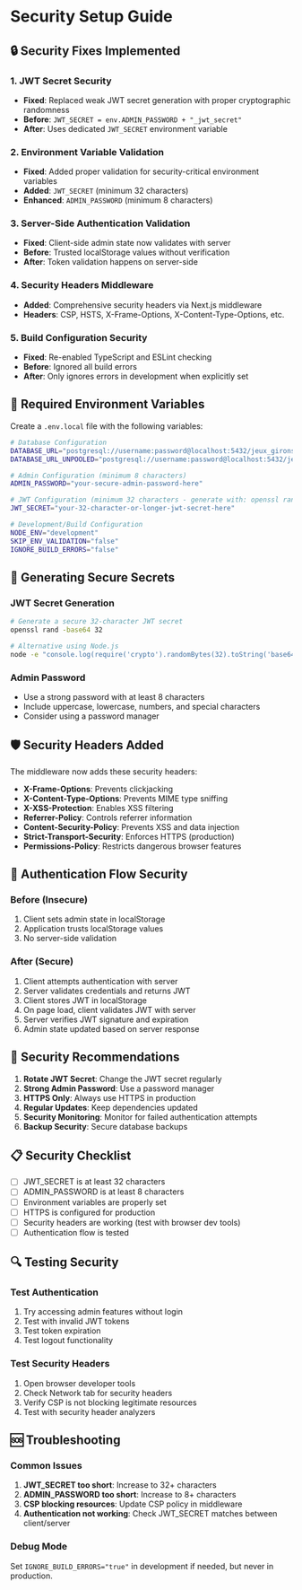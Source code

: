 # Security Setup Guide

## 🔒 Security Fixes Implemented

### 1. JWT Secret Security
- **Fixed**: Replaced weak JWT secret generation with proper cryptographic randomness
- **Before**: `JWT_SECRET = env.ADMIN_PASSWORD + "_jwt_secret"`
- **After**: Uses dedicated `JWT_SECRET` environment variable

### 2. Environment Variable Validation
- **Fixed**: Added proper validation for security-critical environment variables
- **Added**: `JWT_SECRET` (minimum 32 characters)
- **Enhanced**: `ADMIN_PASSWORD` (minimum 8 characters)

### 3. Server-Side Authentication Validation
- **Fixed**: Client-side admin state now validates with server
- **Before**: Trusted localStorage values without verification
- **After**: Token validation happens on server-side

### 4. Security Headers Middleware
- **Added**: Comprehensive security headers via Next.js middleware
- **Headers**: CSP, HSTS, X-Frame-Options, X-Content-Type-Options, etc.

### 5. Build Configuration Security
- **Fixed**: Re-enabled TypeScript and ESLint checking
- **Before**: Ignored all build errors
- **After**: Only ignores errors in development when explicitly set

## 🔧 Required Environment Variables

Create a `.env.local` file with the following variables:

```bash
# Database Configuration
DATABASE_URL="postgresql://username:password@localhost:5432/jeux_girons"
DATABASE_URL_UNPOOLED="postgresql://username:password@localhost:5432/jeux_girons"

# Admin Configuration (minimum 8 characters)
ADMIN_PASSWORD="your-secure-admin-password-here"

# JWT Configuration (minimum 32 characters - generate with: openssl rand -base64 32)
JWT_SECRET="your-32-character-or-longer-jwt-secret-here"

# Development/Build Configuration
NODE_ENV="development"
SKIP_ENV_VALIDATION="false"
IGNORE_BUILD_ERRORS="false"
```

## 🔐 Generating Secure Secrets

### JWT Secret Generation
```bash
# Generate a secure 32-character JWT secret
openssl rand -base64 32

# Alternative using Node.js
node -e "console.log(require('crypto').randomBytes(32).toString('base64'))"
```

### Admin Password
- Use a strong password with at least 8 characters
- Include uppercase, lowercase, numbers, and special characters
- Consider using a password manager

## 🛡️ Security Headers Added

The middleware now adds these security headers:

- **X-Frame-Options**: Prevents clickjacking
- **X-Content-Type-Options**: Prevents MIME type sniffing
- **X-XSS-Protection**: Enables XSS filtering
- **Referrer-Policy**: Controls referrer information
- **Content-Security-Policy**: Prevents XSS and data injection
- **Strict-Transport-Security**: Enforces HTTPS (production)
- **Permissions-Policy**: Restricts dangerous browser features

## 🔄 Authentication Flow Security

### Before (Insecure)
1. Client sets admin state in localStorage
2. Application trusts localStorage values
3. No server-side validation

### After (Secure)
1. Client attempts authentication with server
2. Server validates credentials and returns JWT
3. Client stores JWT in localStorage
4. On page load, client validates JWT with server
5. Server verifies JWT signature and expiration
6. Admin state updated based on server response

## 🚨 Security Recommendations

1. **Rotate JWT Secret**: Change the JWT secret regularly
2. **Strong Admin Password**: Use a password manager
3. **HTTPS Only**: Always use HTTPS in production
4. **Regular Updates**: Keep dependencies updated
5. **Security Monitoring**: Monitor for failed authentication attempts
6. **Backup Security**: Secure database backups

## 📋 Security Checklist

- [ ] JWT_SECRET is at least 32 characters
- [ ] ADMIN_PASSWORD is at least 8 characters
- [ ] Environment variables are properly set
- [ ] HTTPS is configured for production
- [ ] Security headers are working (test with browser dev tools)
- [ ] Authentication flow is tested

## 🔍 Testing Security

### Test Authentication
1. Try accessing admin features without login
2. Test with invalid JWT tokens
3. Test token expiration
4. Test logout functionality

### Test Security Headers
1. Open browser developer tools
2. Check Network tab for security headers
3. Verify CSP is not blocking legitimate resources
4. Test with security header analyzers

## 🆘 Troubleshooting

### Common Issues
1. **JWT_SECRET too short**: Increase to 32+ characters
2. **ADMIN_PASSWORD too short**: Increase to 8+ characters
3. **CSP blocking resources**: Update CSP policy in middleware
4. **Authentication not working**: Check JWT_SECRET matches between client/server

### Debug Mode
Set `IGNORE_BUILD_ERRORS="true"` in development if needed, but never in production. 